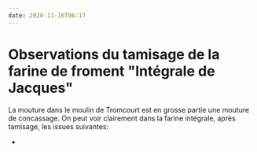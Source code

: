 ```yaml
---
date: 2020-11-16T06:17
---
```


# Observations du tamisage de la farine de froment "Intégrale de Jacques"

La mouture dans le moulin de Tromcourt est en grosse partie une mouture de concassage. On peut voir clairement dans la farine intégrale, après tamisage, les issues suivantes:

- 

